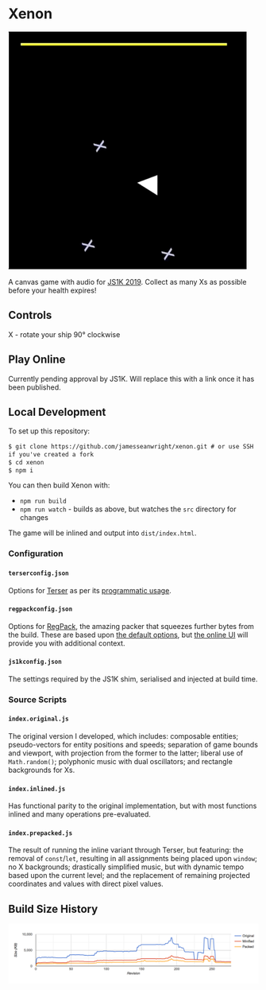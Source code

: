 # Xenon

![Screencap](https://raw.githubusercontent.com/jamesseanwright/xenon/master/misc/screencap.gif)

A canvas game with audio for [JS1K 2019](https://js1k.com/2019-x). Collect as many Xs as possible before your health expires!

## Controls

X - rotate your ship 90° clockwise

## Play Online

Currently pending approval by JS1K. Will replace this with a link once it has been published.

## Local Development

To set up this repository:

```shell
$ git clone https://github.com/jamesseanwright/xenon.git # or use SSH if you've created a fork
$ cd xenon
$ npm i
```

You can then build Xenon with:

* `npm run build`
* `npm run watch` - builds as above, but watches the `src` directory for changes

The game will be inlined and output into `dist/index.html`.

### Configuration

#### `terserconfig.json`

Options for [Terser](https://github.com/terser-js/terser) as per its [programmatic usage](https://github.com/terser-js/terser/blob/cc00e783714c16b61288ec3233a6ca38b3de5cf6/README.md#api-reference).

#### `regpackconfig.json`

Options for [RegPack](https://github.com/Siorki/RegPack), the amazing packer that squeezes further bytes from the build. These are based upon [the default options](https://github.com/Siorki/RegPack/blob/9efcc14832adcea9f93d87f5f11707c5a21bc2bd/regPack.js#L79), but [the online UI](https://siorki.github.io/regPack.html) will provide you with additional context.

#### `js1kconfig.json`

The settings required by the JS1K shim, serialised and injected at build time.

### Source Scripts

#### `index.original.js`

The original version I developed, which includes: composable entities; pseudo-vectors for entity positions and speeds; separation of game bounds and viewport, with projection from the former to the latter; liberal use of `Math.random()`; polyphonic music with dual oscillators; and rectangle backgrounds for Xs.

#### `index.inlined.js`

Has functional parity to the original implementation, but with most functions inlined and many operations pre-evaluated.

#### `index.prepacked.js`

The result of running the inline variant through Terser, but featuring: the removal of `const`/`let`, resulting in all assignments being placed upon `window`; no X backgrounds; drastically simplified music, but with dynamic tempo based upon the current level; and the replacement of remaining projected coordinates and values with direct pixel values.

## Build Size History

![Build size history](https://raw.githubusercontent.com/jamesseanwright/xenon/master/misc/build-graph.png)
